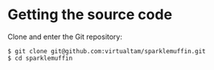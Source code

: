 # Getting the source code

Clone and enter the Git repository:

```shell
$ git clone git@github.com:virtualtam/sparklemuffin.git
$ cd sparklemuffin
```
